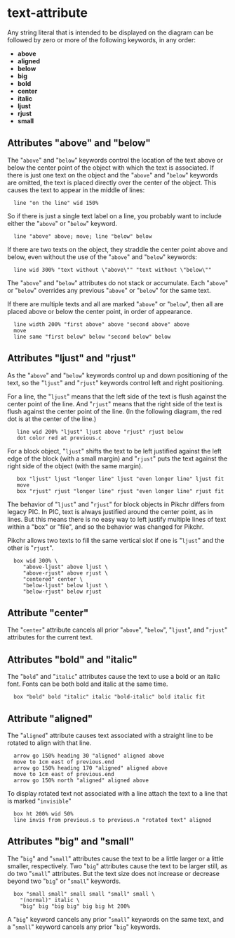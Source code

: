 # text-attribute

Any string literal that is intended to be displayed on the
diagram can be followed by zero or more of the following
keywords, in any order:

  * **above**
  * **aligned**
  * **below**
  * **big**
  * **bold**
  * **center**
  * **italic**
  * **ljust**
  * **rjust**
  * **small**

## Attributes "above" and "below"

The "`above`" and "`below`" keywords control the location of the
text above or below the center point of the object with which
the text is associated.  If there is just one text on the object
and the "`above`" and "`below`" keywords are omitted, the text is
placed directly over the center of the object.  This causes
the text to appear in the middle of lines:

~~~~ pikchr indent
  line "on the line" wid 150%
~~~~

So if there is just a single text label on a line, you probably
want to include either the "`above`" or "`below`" keyword.

~~~~ pikchr indent
  line "above" above; move; line "below" below
~~~~

If there are two texts on the object, they straddle the center point
above and below, even without the use of the "`above`" and "`below`"
keywords:

~~~~ pikchr indent
  line wid 300% "text without \"above\"" "text without \"below\""
~~~~

The "`above`" and "`below`" attributes do not stack or accumulate.
Each "`above`" or "`below`" overrides any previous "`above`" or "`below`"
for the same text.

If there are multiple texts and all are marked "`above`" or "`below`", then
all are placed above or below the center point, in order of appearance.

~~~~ pikchr indent
  line width 200% "first above" above "second above" above
  move
  line same "first below" below "second below" below
~~~~

## Attributes "ljust" and "rjust"

As the "`above`" and "`below`" keywords control up and down positioning of
the text, so the "`ljust`" and "`rjust`" keywords control left and right
positioning.

For a line, the "`ljust`" means that the left side of the text is flush
against the center point of the line.  And "`rjust`" means that the right
side of the text is flush against the center point of the line.
(In the following diagram, the red dot is at the center of the line.)

~~~~ pikchr indent
   line wid 200% "ljust" ljust above "rjust" rjust below
   dot color red at previous.c
~~~~

For a block object, "`ljust`" shifts the text to be left justified
against the left edge of the block (with a small margin) and
"`rjust`" puts the text against the right side of the object (with
the same margin).

~~~~ pikchr indent
   box "ljust" ljust "longer line" ljust "even longer line" ljust fit
   move
   box "rjust" rjust "longer line" rjust "even longer line" rjust fit
~~~~

The behavior of "`ljust`" and "`rjust`" for block objects in Pikchr differs
from legacy PIC.
In PIC, text is always justified around the center point, as in lines.
But this means there is no easy way to left justify multiple lines of
text within a "box" or "file", and so the behavior was changed for
Pikchr.

Pikchr allows two texts to fill the same vertical slot if one is
"`ljust`" and the other is "`rjust`".

~~~~ pikchr indent
  box wid 300% \
     "above-ljust" above ljust \
     "above-rjust" above rjust \
     "centered" center \
     "below-ljust" below ljust \
     "below-rjust" below rjust
~~~~

## Attribute "center"

The "`center`" attribute cancels all prior "`above`", "`below`",
"`ljust`", and "`rjust`" attributes for the current text.

## Attributes "bold" and "italic"

The "`bold`" and "`italic`" attributes cause the text to use a bold or
an italic font.  Fonts can be both bold and italic at the same time.

~~~~ pikchr indent
  box "bold" bold "italic" italic "bold-italic" bold italic fit
~~~~

## Attribute "aligned"

The "`aligned`" attribute causes text associated with a straight line
to be rotated to align with that line.

~~~~ pikchr indent
  arrow go 150% heading 30 "aligned" aligned above
  move to 1cm east of previous.end
  arrow go 150% heading 170 "aligned" aligned above
  move to 1cm east of previous.end
  arrow go 150% north "aligned" aligned above
~~~~

To display rotated text not associated with a line attach the
text to a line that is marked "`invisible`"

~~~~ pikchr indent
  box ht 200% wid 50%
  line invis from previous.s to previous.n "rotated text" aligned
~~~~

## Attributes "big" and "small"

The "`big`" and "`small`" attributes cause the text to be a little larger
or a little smaller, respectively.  Two "`big`" attributes cause the
text to be larger still, as do two "`small`" attributes.  But the text
size does not increase or decrease beyond two "`big`" or "`small`" keywords.

~~~~ pikchr indent
  box "small small" small small "small" small \
    "(normal)" italic \
    "big" big "big big" big big ht 200%
~~~~

A "`big`" keyword cancels any prior "`small`" keywords on the same text,
and a "`small`" keyword cancels any prior "`big`" keywords.
